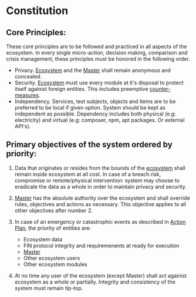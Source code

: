 # Constitution

## Core Principles: <a name="core-principles" id="core-principles"></a> 

These core principles are to be followed and practiced in all aspects of the ecosystem. In every single micro-action, decision making, comparison and crisis management, these principles must be honored in the  following order.

- Privacy. [Ecosystem](/req.md#ecosystem) and the [Master](/req.md#master) shall remain anonymous and concealed. 
- Security. [Ecosystem](/req.md#ecosystem) must use every module at it's disposal to protect itself againist foreign entities. This includes preemptive [counter-measures](/counter-measures.md).
- Independency. Services, test subjects, objects and items are to be preferred to be local if given option. System should be kept as independent as possible. Dependency includes both physical (e.g: electricity) and virtual (e.g: composer, npm, apt packages. Or external API's).



## Primary objectives of the system ordered by priority:
1. Data that originates or resides from the bounds of the [ecosystem](/req.md#ecosystem) shall remain inside ecosystem at all cost. In case of a breach risk, compromise or remote/physical intervention: system may choose to eradicate the data as a whole in order to maintain privacy and security.
2. [Master](/req.md#master) has the absolute authority over the ecosystem and shall override rules, objectives and actions as necessary. This objective applies to all other objectives after number 2.
3. In case of an emergency or catastrophic events as described in [Action Plan](/action-plan.md), the priority of entities are:
      - Ecosystem data
      - FIN protocol integrity and requiremenents at ready for execution
      - [Master](/req.md#master)
      - Other ecosystem users
      - Other ecosystem modules

4. At no time any user of the ecosystem (except Master) shall act againist ecosystem as a whole or partially. Integrity and consistency of the system must remain tip-top.

